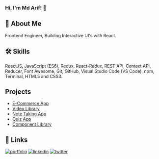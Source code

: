 ### Hi, I'm Md Arif! 👋

## 🚀 About Me

Frontend Engineer, Building Interactive UI's with React.


## 🛠 Skills

ReactJS, JavaScript (ES6), Redux, React-Redux, REST API, Context API, Reducer, Font Awesome, Git, GitHub, Visual Studio Code (VS Code), npm, Terminal, HTML5 and CSS3.

## Projects
- [E-Commerce App](https://ha-clothing.netlify.app/)
- [Video Library](https://mytv18.netlify.app/)
- [Note Taking App](https://typenotes-app.netlify.app/)
- [Quiz App](https://sm-quiz.netlify.app/)
- [Component Library](https://pandaui.netlify.app/)






## 🔗 Links

[![portfolio](https://img.shields.io/badge/my_portfolio-000?style=for-the-badge&logo=ko-fi&logoColor=white)](https://mdarif.netlify.app/)
[![linkedin](https://img.shields.io/badge/linkedin-0A66C2?style=for-the-badge&logo=linkedin&logoColor=white)](https://www.linkedin.com/in/mdarifdev/)
[![twitter](https://img.shields.io/badge/twitter-1DA1F2?style=for-the-badge&logo=twitter&logoColor=white)](https://twitter.com/mdarifdev)
